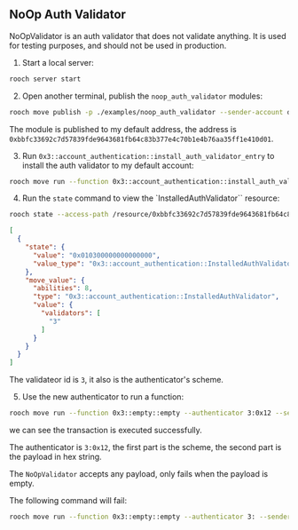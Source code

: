 ## NoOp Auth Validator

NoOpValidator is an auth validator that does not validate anything. It is used for testing purposes, and should not be used in production.


1. Start a local server: 
```bash
rooch server start
```
2. Open another terminal, publish the `noop_auth_validator` modules: 

```bash
rooch move publish -p ./examples/noop_auth_validator --sender-account default --named-addresses noop_auth_validator=default

```
The module is published to my default address, the address is `0xbbfc33692c7d57839fde9643681fb64c83b377e4c70b1e4b76aa35ff1e410d01`.

3. Run `0x3::account_authentication::install_auth_validator_entry` to install the auth validator to my default account: 
```bash
rooch move run --function 0x3::account_authentication::install_auth_validator_entry --type-args 0xbbfc33692c7d57839fde9643681fb64c83b377e4c70b1e4b76aa35ff1e410d01::noop_validator::NoOpValidator --sender-account default
```

4. Run the `state` command to view the `InstalledAuthValidator`` resource:
```bash
rooch state --access-path /resource/0xbbfc33692c7d57839fde9643681fb64c83b377e4c70b1e4b76aa35ff1e410d01/0x3::account_authentication::InstalledAuthValidator
```
```json
[
  {
    "state": {
      "value": "0x010300000000000000",
      "value_type": "0x3::account_authentication::InstalledAuthValidator"
    },
    "move_value": {
      "abilities": 8,
      "type": "0x3::account_authentication::InstalledAuthValidator",
      "value": {
        "validators": [
          "3"
        ]
      }
    }
  }
]
```
The validateor id is `3`, it also is the authenticator's scheme.

5. Use the new authenticator to run a function:

```bash
rooch move run --function 0x3::empty::empty --authenticator 3:0x12 --sender-account default
```

we can see the transaction is executed successfully.

The authenticator is `3:0x12`, the first part is the scheme, the second part is the payload in hex string.

The `NoOpValidator` accepts any payload, only fails when the payload is empty. 

The following command will fail:

```bash
rooch move run --function 0x3::empty::empty --authenticator 3: --sender-account default
```